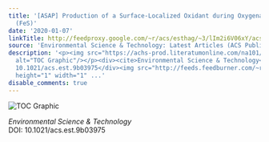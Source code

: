 ```yaml
---
title: '[ASAP] Production of a Surface-Localized Oxidant during Oxygenation of Mackinawite
  (FeS)'
date: '2020-01-07'
linkTitle: http://feedproxy.google.com/~r/acs/esthag/~3/lIm2i6V06xY/acs.est.9b03975
source: 'Environmental Science & Technology: Latest Articles (ACS Publications)'
description: '<p><img src="https://achs-prod.literatumonline.com/na101/home/literatum/publisher/achs/journals/content/esthag/0/esthag.ahead-of-print/acs.est.9b03975/20200106/images/medium/es9b03975_0001.gif"
  alt="TOC Graphic"/></p><div><cite>Environmental Science & Technology</cite></div><div>DOI:
  10.1021/acs.est.9b03975</div><img src="http://feeds.feedburner.com/~r/acs/esthag/~4/lIm2i6V06xY"
  height="1" width="1" ...'
disable_comments: true
---
```

<p><img src="https://achs-prod.literatumonline.com/na101/home/literatum/publisher/achs/journals/content/esthag/0/esthag.ahead-of-print/acs.est.9b03975/20200106/images/medium/es9b03975_0001.gif" alt="TOC Graphic"/></p><div><cite>Environmental Science & Technology</cite></div><div>DOI: 10.1021/acs.est.9b03975</div><img src="http://feeds.feedburner.com/~r/acs/esthag/~4/lIm2i6V06xY" height="1" width="1" ...